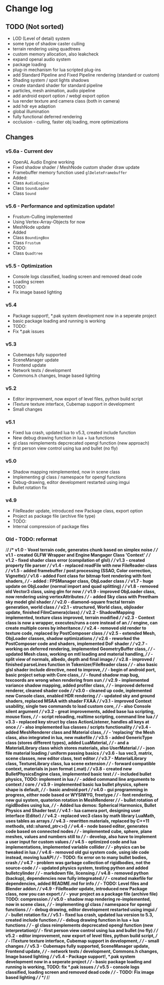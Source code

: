 # Change log

## TODO (Not sorted)

* LOD (Level of detail) system
* some type of shadow caster culling
* terrain rendering using quadtrees
* custom memory allocation, also leakcheck
* expand openal audio system
* package loading
* plug-in mechanism for lua scripted plug-ins
* add Standard Pipeline and Fixed Pipeline rendering (standard or custom)
* Shading system / spot lights shadows
* create standard shader for standard pipeline
* particles, mesh animation, audio pipeline
* add android export option  / webgl export option
* lua render texture and camera class (both in camera)
* add hdr eye adaption
* global illumination
* fully functional deferred rendering
* occlusion - culling, faster obj loading, more optimizations


## Changes

### v5.6a - Current dev

* OpenAL Audio Engine working
* Fixed shadow shader / MeshNode custom shader draw update
* Framebuffer memory function used `glDeleteFramebuffer`
* Added:
 * Class `AudioEngine`
 * Class `SoundLoader`
 * Class `Sound`

### v5.6 - Performance and optimization update!

* Frustum-Culling implemented
* Using Vertex-Array-Objects for now
* MeshNode update
* Added
 * Class `BoundingBox`
 * Class `Frustum`
* TODO:
 * Class `Quadtree`

### v5.5 - Optimization

* Console logs classified, loading screen and removed dead code
* Loading screen
* TODO:
 * Fix image based lighting

### v5.4

* Package support!, *.pak system development now in a seperate project
* basic package loading and running is working
* TODO:
 * Fix *.pak issues

### v5.3

* Cubemaps fully supported
* SceneManager update
* Frontend update  
* Network tests / development
* Commons.h changes, Image based lighting

### v5.2

* Editor improvement, now export of level files, python build script
* ITexture texture interface, Cubemap support in development
* Small changes

### v5.1

* Fixed lua crash, updated lua to v5.3, created include function
* New debug drawing function in lua + lua functions
* gl class reimplements depcrecated opengl function (new approach)
* first person view control using lua and bullet (no fly)

### v5.0

* Shadow mapping reimplemented, now in scene class
* Implementing gl class / namespace for opengl functions
* Debug-drawing, editor development restarted using imgui
* Bullet rotation fix

### v4.9

* FileReader update, introduced new Package class, export option
* Project as package file (archive file type)
* TODO:
 * Internal compression of package files


### Old - TODO: reformat

/********************************************************************************/
/* v1.0 - Voxel terrain code, generates chunk based on simplex noise            */
/* v1.1 - created GLFW Wrapper and Engine Mangager Class 'Context'              */
/* v1.2 - fixed shader class error (compilation of glsl)                        */
/* v1.3 - created property file parser                                          */
/* v1.4 - replaced readFile with new FileReader-class                           */
/* v1.5 - added framebuffer / post processing (SSAO, Color correction, Vignette)*/
/* v1.6 - added Font class for bitmap font rendering with font shaders,         */
/*      - added : FPSManager class, ObjLoader class                             */
/* v1.7 - huge update on ObjLoader (normal import and quad splitting)           */
/* v1.8 - removed old Vector3 class, using glm for now                          */
/* v1.9 - improved ObjLoader class, now rendering using vertexAttributes        */
/*      - added Sky class with Preetham sky model glsl shader                   */
/* v2.0 - diamond-square fractal terrain generation, world class                */
/* v2.1 - structured, World class, objloader update, finished FilmCamera(class) */
/* v2.2 - ShadowMapping implemented, texture class improved, terrain modified   */
/* v2.3 - Context class is now a wrapper, executes/runs a core instead of an    */
/*        engine, can create multiple cores by inheritance                      */
/* v2.4 - removed old render to texture code, replaced by PostComposer class    */
/* v2.5 - extended Mesh, ObjLoader classes, shadow optimizations                */
/* v2.6 - reworked the PostComposer code and shaders, implemented DoF shader    */
/* v2.7 - working on deferred rendering, implemented GeometryBuffer class,      */
/*      - updated Mesh class, working on mtl loading and material handling,     */
/*      - split view of normals, albedo, depth and final image                  */
/* v2.8 - improved / finished parseLines function in Tokenizer/FileReader class */
/*      - also basic glsl shader include directive, need to improve,            */
/*      - begin of android port, basic project setup with Core class,           */
/*      - found shadow map bug, texcoords are wrong when rendering from sun     */
/* v2.9 - implemented variance shadow mapping, added profiler class,            */
/*      - improved deferred renderer, cleaned shader code                       */
/* v3.0 - cleaned up code, inplemented new Console class, enabled HDR rendering */
/*      - updated sky and ground shaders, replaced MSAA with shader FXAA        */
/* v3.1 - improved Context usability, single two commands to load custom core,  */
/*      - also Console silent argument                                          */
/* v3.2 - great improvements, added base lua scripting, mouse fixes,            */
/*      - script reloading, realtime scripting, command line lua                */
/* v3.3 - replaced key struct by class ActionListener, handles all keys at once */
/*      - also implemented lua classes / scripts functionality                  */
/* v3.4 - added MeshRenderer class and Material class,                          */
/*      - 'replacing' the Mesh class, also integrated in lua, new makefile      */
/* v3.5 - added GenericType class (stores different types), added LuaMaterial,  */
/*      - and a MaterialLibrary class which stores materials, also UserMaterial */
/*      - json file material loading / uniform passing basics                   */
/* v3.6 - lua vec3, matrix, scene classes, new editor class, text editor        */
/* v3.7 - MaterialLibrary class, TextureLibrary class, lua scene extension      */
/*      - forward compatible context, materials in json format (.mat)           */
/* v3.8 - created new BulletPhysicsEngine class, implemented basic test         */
/*      - included bullet physics, TODO: implement in lua                       */
/*      - added command line arguments to context / core                        */
/* v3.9 - implemented basic lua bullet physics, sphere shape is default,        */
/*      - basic android port                                                    */
/* v4.0 - gui programming in progress, either node based or WYSIWYG, freetype   */
/*      - font rendering, new gui system, quaterion rotation in MeshRenderer    */
/*      - bullet rotation of rigidBodies using lua,                             */
/*      - Added lua demos: Spherical Harmonics, Bullet Physics and Shader test  */
/* v4.1 - lua camera port, designing user interface (Editor)                    */
/* v4.2 - replaced vec3 class by math library LuaMath, uses tables as arrays    */
/* v4.3 - rewritten materials, replaced by C++11 methods, std::shared_ptr<>()   */
/* v4.4 - node based editor, generates code based on connected nodes            */
/*      - implemented cube, sphere, plane meshes, values and numbers still to   */
/*      - develop, also have to implement a user input for custom values        */
/* v4.5 - optimized code and lua implementations, implemented variable collider */
/*      - physics can be tweaked in lua                                         */
/* v4.6 - removed old gui system code, using ide code instead, moving luaAPI    */
/*      - TODO: fix error on to many bullet bodies, crash                       */
/* v4.7 - problem was garbage collection of rigidbodies, not the source-code    */
/*      - updated physics system, testing python and added bulletcylinder       */
/*      - markdown file, licensing                                              */
/* v4.8 - removed python (backup), dependencies now fully integreated			*/
/*		- created makefile for dependencies, added README.md for info 			*/
/*      - TODO: Level files and Blender addon                                   */
/* v4.9 - FileReader update, introduced new Package class, now you can export   */
/*      - your project as a package file (archive file) TODO: compression       */
/* v5.0 - shadow map rendering re-implemented, now in scene class,              */
/*      - implementing gl class / namespace for opengl functions                */
/*      - debug drawing, editor development restarted using imgui               */
/*      - bullet rotation fix                                                   */
/* v5.1 - fixed lua crash, updated lua version to 5.3, created include function */
/*      - debug drawing function in lua + lua functions                         */
/*      - gl class reimplements depcrecated opengl function (new interpretation)*/
/*      - first person view control using lua and bullet (no fly)               */
/* v5.2 - editor improvement, now export of level files, python build script,   */
/*      - ITexture texture interface, Cubemap support in development,           */
/*      - small changes                                                         */
/* v5.3 - Cubemaps fully supported, SceneManager update, Frontend update,       */
/*      - network tests / development, Commons.h changes, Image based lighting  */
/* v5.4 - Package support!, *.pak system development now in a seperate project  */
/*      - basic package loading and running is working, TODO: fix *.pak issues  */
/* v5.5 - console logs classified, loading screen and removed dead code         */
/*      - TODO: Fix image based lighting                                        */
/*                                                                              */
/********************************************************************************/
